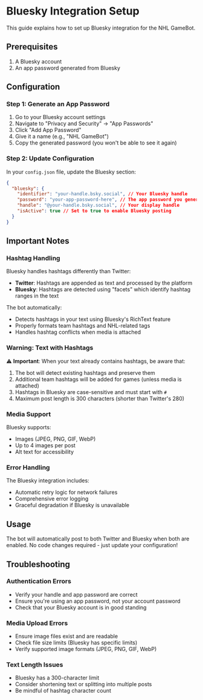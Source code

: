 # Bluesky Integration Setup

This guide explains how to set up Bluesky integration for the NHL GameBot.

## Prerequisites

1. A Bluesky account
2. An app password generated from Bluesky

## Configuration

### Step 1: Generate an App Password

1. Go to your Bluesky account settings
2. Navigate to "Privacy and Security" → "App Passwords"
3. Click "Add App Password"
4. Give it a name (e.g., "NHL GameBot")
5. Copy the generated password (you won't be able to see it again)

### Step 2: Update Configuration

In your `config.json` file, update the Bluesky section:

```json
{
  "bluesky": {
    "identifier": "your-handle.bsky.social", // Your Bluesky handle
    "password": "your-app-password-here", // The app password you generated
    "handle": "@your-handle.bsky.social", // Your display handle
    "isActive": true // Set to true to enable Bluesky posting
  }
}
```

## Important Notes

### Hashtag Handling

Bluesky handles hashtags differently than Twitter:

- **Twitter**: Hashtags are appended as text and processed by the platform
- **Bluesky**: Hashtags are detected using "facets" which identify hashtag ranges in the text

The bot automatically:

- Detects hashtags in your text using Bluesky's RichText feature
- Properly formats team hashtags and NHL-related tags
- Handles hashtag conflicts when media is attached

### Warning: Text with Hashtags

⚠️ **Important**: When your text already contains hashtags, be aware that:

1. The bot will detect existing hashtags and preserve them
2. Additional team hashtags will be added for games (unless media is attached)
3. Hashtags in Bluesky are case-sensitive and must start with `#`
4. Maximum post length is 300 characters (shorter than Twitter's 280)

### Media Support

Bluesky supports:

- Images (JPEG, PNG, GIF, WebP)
- Up to 4 images per post
- Alt text for accessibility

### Error Handling

The Bluesky integration includes:

- Automatic retry logic for network failures
- Comprehensive error logging
- Graceful degradation if Bluesky is unavailable

## Usage

The bot will automatically post to both Twitter and Bluesky when both are enabled. No code changes required - just update your configuration!

## Troubleshooting

### Authentication Errors

- Verify your handle and app password are correct
- Ensure you're using an app password, not your account password
- Check that your Bluesky account is in good standing

### Media Upload Errors

- Ensure image files exist and are readable
- Check file size limits (Bluesky has specific limits)
- Verify supported image formats (JPEG, PNG, GIF, WebP)

### Text Length Issues

- Bluesky has a 300-character limit
- Consider shortening text or splitting into multiple posts
- Be mindful of hashtag character count
